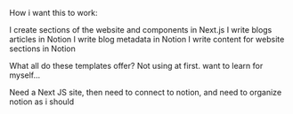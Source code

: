 How i want this to work:

I create sections of the website and components in Next.js
I write blogs articles in Notion
I write blog metadata in Notion
I write content for website sections in Notion

What all do these templates offer?
Not using at first. want to learn for myself...

Need a Next JS site, then need to connect to notion, and need to organize notion as i should
